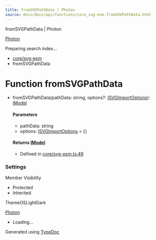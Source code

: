 ```yaml
---
title: fromSVGPathData | Photon
source: docs/docs/api/functions/core_svg-esm.fromSVGPathData.html
---
```


fromSVGPathData | Photon

[Photon](../index.md)




Preparing search index...

* [core/svg-esm](../modules/core_svg-esm.md)
* fromSVGPathData

# Function fromSVGPathData

* fromSVGPathData(pathData: string, options?: [ISVGImportOptions](../interfaces/core_svg-esm.ISVGImportOptions.md)): [IModel](../interfaces/core_schema.IModel.md)

  #### Parameters

  + pathData: string
  + options: [ISVGImportOptions](../interfaces/core_svg-esm.ISVGImportOptions.md) = {}

  #### Returns [IModel](../interfaces/core_schema.IModel.md)

  + Defined in [core/svg-esm.ts:49](https://github.com/mwhite454/photon/blob/main/packages/photon/src/core/svg-esm.ts#L49)

### Settings

Member Visibility

* Protected
* Inherited

ThemeOSLightDark

[Photon](../index.md)

* Loading...

Generated using [TypeDoc](https://typedoc.org/)
